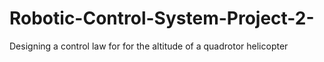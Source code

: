 # Robotic-Control-System-Project-2-
Designing a control law for for the altitude of a quadrotor helicopter
